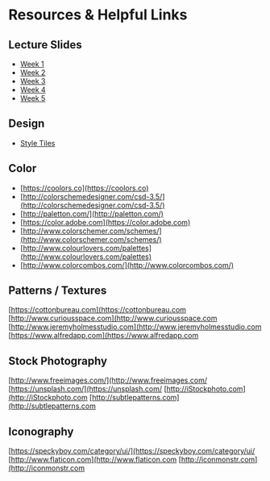 # Resources & Helpful Links

## Lecture Slides

- [Week 1](http://digm.drexel.edu/crs/IDM100/presentations/pdf/IDM100-W01.pdf)
- [Week 2](http://digm.drexel.edu/crs/IDM100/presentations/pdf/IDM100-W02.pdf)
- [Week 3](http://digm.drexel.edu/crs/IDM100/presentations/pdf/IDM100-W03.pdf)
- [Week 4](http://digm.drexel.edu/crs/IDM100/presentations/pdf/IDM100-W04.pdf)
- [Week 5](http://digm.drexel.edu/crs/IDM100/presentations/pdf/IDM100-W05.pdf)

## Design

- [Style Tiles](http://styletil.es)

## Color

- [https://coolors.co](https://coolors.co)
- [http://colorschemedesigner.com/csd-3.5/](http://colorschemedesigner.com/csd-3.5/)
- [http://paletton.com/](http://paletton.com/)
- [https://color.adobe.com](https://color.adobe.com)
- [http://www.colorschemer.com/schemes/](http://www.colorschemer.com/schemes/)
- [http://www.colourlovers.com/palettes](http://www.colourlovers.com/palettes)
- [http://www.colorcombos.com/](http://www.colorcombos.com/)

## Patterns / Textures

[https://cottonbureau.com](https://cottonbureau.com
[http://www.curiousspace.com](http://www.curiousspace.com
[http://www.jeremyholmesstudio.com](http://www.jeremyholmesstudio.com
[https://www.alfredapp.com](https://www.alfredapp.com

## Stock Photography

[http://www.freeimages.com/](http://www.freeimages.com/
[https://unsplash.com/](https://unsplash.com/
[http://iStockphoto.com](http://iStockphoto.com
[http://subtlepatterns.com](http://subtlepatterns.com

## Iconography

[https://speckyboy.com/category/ui/](https://speckyboy.com/category/ui/
[http://www.flaticon.com](http://www.flaticon.com
[http://iconmonstr.com](http://iconmonstr.com
